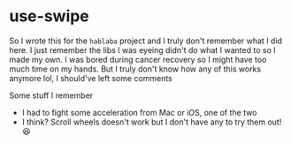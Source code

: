 # use-swipe

So I wrote this for the `hablaba` project and I truly don't remember what I did here. I just remember the libs I was eyeing didn't do what I wanted to so I made my own. I was bored during cancer recovery so I might have too much time on my hands. But I truly don't know how any of this works anymore lol, I should've left some comments

Some stuff I remember

- I had to fight some acceleration from Mac or iOS, one of the two
- I think? Scroll wheels doesn't work but I don't have any to try them out! 😆
